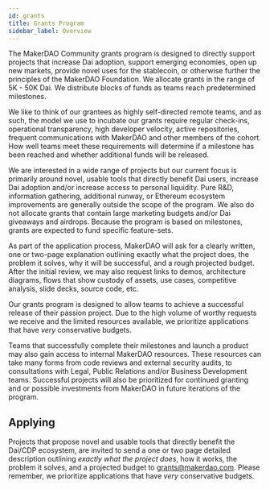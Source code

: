 ```yaml
---
id: grants
title: Grants Program
sidebar_label: Overview
---
```


The MakerDAO Community grants program is designed to directly support projects that increase Dai adoption, support emerging economies, open up new markets, provide novel uses for the stablecoin, or otherwise further the principles of the MakerDAO Foundation. We allocate grants in the range of 5K - 50K Dai. We distribute blocks of funds as teams reach predetermined milestones.

We like to think of our grantees as highly self-directed remote teams, and as such, the model we use to incubate our grants require regular check-ins, operational transparency, high developer velocity, active repositories, frequent communications with MakerDAO and other members of the cohort. How well teams meet these requirements will determine if a milestone has been reached and whether additional funds will be released.

We are interested in a wide range of projects but our current focus is primarily around novel, usable tools that directly benefit Dai users, increase Dai adoption and/or increase access to personal liquidity. Pure R&D, information gathering, additional runway, or Ethereum ecosystem improvements are generally outside the scope of the program. We also do not allocate grants that contain large marketing budgets and/or Dai giveaways and airdrops. Because the program is based on milestones, grants are expected to fund specific feature-sets.

As part of the application process, MakerDAO will ask for a clearly written, one or two-page explanation outlining exactly what the project does, the problem it solves, why it will be successful, and a rough projected budget. After the initial review, we may also request links to demos, architecture diagrams, flows that show custody of assets, use cases, competitive analysis, slide decks, source code, etc.

Our grants program is designed to allow teams to achieve a successful release of their passion project. Due to the high volume of worthy requests we receive and the limited resources available, we prioritize applications that have _very_ conservative budgets.

Teams that successfully complete their milestones and launch a product may also gain access to internal MakerDAO resources. These resources can take many forms from code reviews and external security audits, to consultations with Legal, Public Relations and/or Business Development teams. Successful projects will also be prioritized for continued granting and or possible investments from MakerDAO in future iterations of the program.

## Applying

Projects that propose novel and usable tools that directly benefit the Dai/CDP ecosystem, are invited to send a one or two page detailed description outlining *exactly what the project does*, how it works, the problem it solves, and a projected budget to grants@makerdao.com. Please remember, we prioritize applications that have _very_ conservative budgets.
